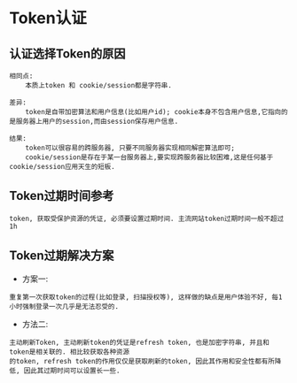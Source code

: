 # Token认证

## 认证选择Token的原因

```
相同点: 
    本质上token 和 cookie/session都是字符串.

差异:
    token是自带加密算法和用户信息(比如用户id); cookie本身不包含用户信息,它指向的是服务器上用户的session,而由session保存用户信息. 

结果:
    token可以很容易的跨服务器, 只要不同服务器实现相同解密算法即可; 
    cookie/session是存在于某一台服务器上,要实现跨服务器比较困难,这是任何基于cookie/session应用天生的短板.
```

## Token过期时间参考

```
token, 获取受保护资源的凭证, 必须要设置过期时间. 主流网站token过期时间一般不超过1h
```

## Token过期解决方案

- 方案一:

```
重复第一次获取token的过程(比如登录, 扫描授权等), 这样做的缺点是用户体验不好, 每1小时强制登录一次几乎是无法忍受的.
```

- 方法二:

```
主动刷新Token, 主动刷新token的凭证是refresh token, 也是加密字符串, 并且和token是相关联的. 相比较获取各种资源
的token, refresh token的作用仅仅是获取刷新的token, 因此其作用和安全性都有所降低, 因此其过期时间可以设置长一些.
```
